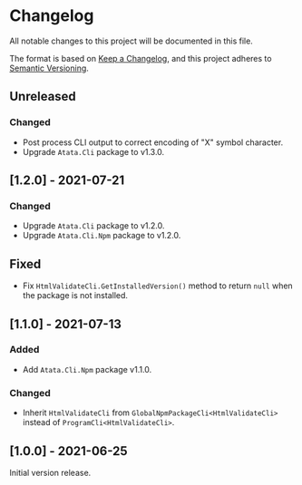 # Changelog

All notable changes to this project will be documented in this file.

The format is based on [Keep a Changelog](https://keepachangelog.com/en/1.0.0/),
and this project adheres to [Semantic Versioning](https://semver.org/spec/v2.0.0.html).

## Unreleased

### Changed

- Post process CLI output to correct encoding of "X" symbol character.
- Upgrade `Atata.Cli` package to v1.3.0.

## [1.2.0] - 2021-07-21

### Changed

- Upgrade `Atata.Cli` package to v1.2.0.
- Upgrade `Atata.Cli.Npm` package to v1.2.0.

## Fixed

- Fix `HtmlValidateCli.GetInstalledVersion()` method to return `null` when the package is not installed.

## [1.1.0] - 2021-07-13

### Added

- Add `Atata.Cli.Npm` package v1.1.0.

### Changed

- Inherit `HtmlValidateCli` from `GlobalNpmPackageCli<HtmlValidateCli>` instead of `ProgramCli<HtmlValidateCli>`.

## [1.0.0] - 2021-06-25

Initial version release.